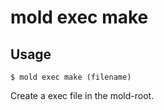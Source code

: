 mold exec make 
===

## Usage 
`$ mold exec make (filename)`

Create a exec file in the mold-root.

